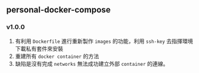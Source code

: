 ## personal-docker-compose

### v1.0.0

1. 有利用 `Dockerfile` 進行重新製作 `images` 的功能，利用 `ssh-key` 去指揮環境下載私有套件來安裝
2. 重建所有 `docker container` 的方法
3. 缺陷是沒有完成 `networks` 無法成功建立外部 `container` 的連線。
